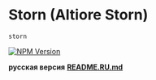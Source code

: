 # Storn (Altiore Storn)

`storn`

<a href="https://www.npmjs.com/package/storn" target="_blank">
  <img src="https://img.shields.io/npm/v/storn.svg" alt="NPM Version" />
</a>

**русская версия**
[**README.RU.md**](README.RU.md)
